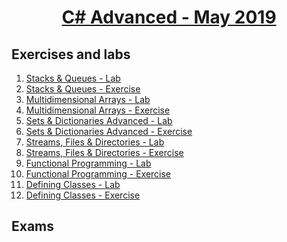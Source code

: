 
# <a href="https://softuni.bg/trainings/2348/csharp-advanced-may-2019"><p align="center"> C# Advanced - May 2019<p>
</a>



## Exercises and labs
1. <a href="https://github.com/PhilShishov/Software-University/tree/master/C%23Advanced/Homeworks/01.StacksAndQueues_Lab" > Stacks & Queues - Lab</a> 
2. <a href="https://github.com/PhilShishov/Software-University/tree/master/C%23Advanced/Homeworks/01.StacksAndQueues_Exercise" > Stacks & Queues - Exercise</a> 
3. <a href="https://github.com/PhilShishov/Software-University/tree/master/C%23Advanced/Homeworks/02.MultidimensionalArrays_Lab" > Multidimensional Arrays - Lab</a> 
4. <a href="https://github.com/PhilShishov/Software-University/tree/master/C%23Advanced/Homeworks/02.MultidimensionalArrays_Exercise" > Multidimensional Arrays - Exercise</a> 
5. <a href="https://github.com/PhilShishov/Software-University/tree/master/C%23Advanced/Homeworks/03.SetsAndDictionariesAdvanced_Lab" > Sets & Dictionaries Advanced - Lab</a>
6. <a href="https://github.com/PhilShishov/Software-University/tree/master/C%23Advanced/Homeworks/03.SetsAndDictionariesAdvanced_Exercise" > Sets & Dictionaries Advanced - Exercise</a>
7. <a href="https://github.com/PhilShishov/Software-University/tree/master/C%23Advanced/Homeworks/04.StreamsFilesAndDirectories_Lab" > Streams, Files & Directories - Lab</a>
8. <a href="https://github.com/PhilShishov/Software-University/tree/master/C%23Advanced/Homeworks/04.StreamsFilesAndDirectories_Exercise" > Streams, Files & Directories - Exercise</a>
9. <a href="https://github.com/PhilShishov/Software-University/tree/master/C%23Advanced/Homeworks/05.FunctionalProgramming_Lab" > Functional Programming - Lab</a>
10. <a href="https://github.com/PhilShishov/Software-University/tree/master/C%23Advanced/Homeworks/05.FunctionalProgramming_Exercise" > Functional Programming - Exercise</a>
11. <a href="https://github.com/PhilShishov/Software-University/tree/master/C%23Advanced/Homeworks/06.DefiningClasses_Lab" > Defining Classes - Lab</a>
11. <a href="https://github.com/PhilShishov/Software-University/tree/master/C%23Advanced/Homeworks/06.DefiningClasses_Exercise" > Defining Classes - Exercise</a>
## Exams
